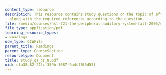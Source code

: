 ```yaml
---
content_type: resource
description: This resource contains study questions on the topic of efferent control
  along with the required references according to the question.
file: /media/courses/hst-721-the-peripheral-auditory-system-fall-2005/cfa38c82216c359b16879a4c70f5d55f_study_qs_ds_8.pdf
file_type: application/pdf
learning_resource_types:
- Readings
ocw_type: OCWFile
parent_title: Readings
parent_type: CourseSection
resourcetype: Document
title: study_qs_ds_8.pdf
uid: cfa38c82-216c-359b-1687-9a4c70f5d55f
---
```

